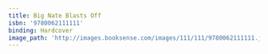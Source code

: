 ```yaml
---
title: Big Nate Blasts Off
isbn: '9780062111111'
binding: Hardcover
image_path: 'http://images.booksense.com/images/111/111/9780062111111.jpg'
---
```


